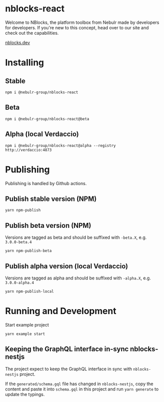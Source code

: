 # nblocks-react

Welcome to NBlocks, the platform toolbox from Nebulr made by developers for developers. If you're new to this concept, head over to our site and check out the capabilities.

[nblocks.dev](https://nblocks.dev)

# Installing

## Stable

```
npm i @nebulr-group/nblocks-react
```

## Beta

```
npm i @nebulr-group/nblocks-react@beta
```

## Alpha (local Verdaccio)

```
npm i @nebulr-group/nblocks-react@alpha --registry http://verdaccio:4873
```

# Publishing

Publishing is handled by Github actions.

## Publish stable version (NPM)

```
yarn npm-publish
```

## Publish beta version (NPM)

Versions are tagged as beta and should be suffixed with `-beta.X`, e.g. `3.0.0-beta.4`

```
yarn npm-publish-beta
```

## Publish alpha version (local Verdaccio)

Versions are tagged as alpha and should be suffixed with `-alpha.X`, e.g. `3.0.0-alpha.4`

```
yarn npm-publish-local
```

# Running and Development

Start example project

`yarn example start`

## Keeping the GraphQL interface in-sync nblocks-nestjs

The project expect to keep the GraphQL interface in sync with `nblocks-nestjs` project.

If the `generated/schema.gql` file has changed in `nblocks-nestjs`, copy the content and paste it into `schema.gql` in this project and run `yarn generate` to update the typings.
